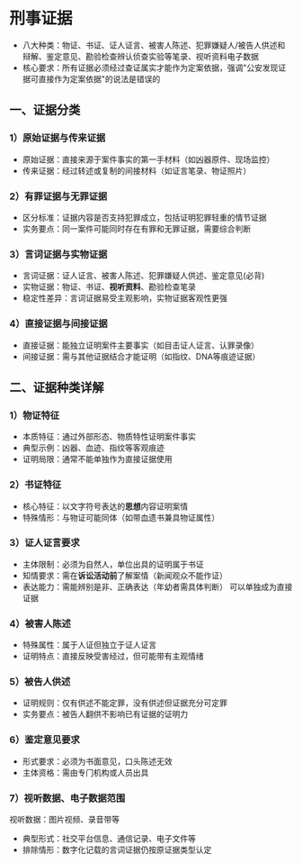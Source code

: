 # 刑事证据
- ⼋⼤种类：物证、书证、证⼈证⾔、被害⼈陈述、犯罪嫌疑⼈/被告⼈供述和辩解、鉴定意⻅、勘验检查辨认侦查实验等笔录、视听资料电⼦数据
- 核⼼要求：所有证据必须经过查证属实才能作为定案依据，强调"公安发现证据可直接作为定案依据"的说法是错误的
## 一、证据分类 
### 1）原始证据与传来证据
-  原始证据：直接来源于案件事实的第⼀⼿材料（如凶器原件、现场监控）
-  传来证据：经过转述或复制的间接材料（如证⾔笔录、物证照⽚）
### 2）有罪证据与⽆罪证据 
-  区分标准：证据内容是否⽀持犯罪成⽴，包括证明犯罪轻重的情节证据
- 实务要点：同⼀案件可能同时存在有罪和⽆罪证据，需要综合判断
### 3）⾔词证据与实物证据 
-  ⾔词证据：证⼈证⾔、被害⼈陈述、犯罪嫌疑⼈供述、鉴定意⻅(必背)
 - 实物证据：物证、书证、**视听资料**、勘验检查笔录
 - 稳定性差异：⾔词证据易受主观影响，实物证据客观性更强
### 4）直接证据与间接证据 
 - 直接证据：能独⽴证明案件主要事实（如⽬击证⼈证⾔、认罪录像）
 - 间接证据：需与其他证据结合才能证明（如指纹、DNA等痕迹证据）
## 二、证据种类详解
### 1）物证特征
 - 本质特征：通过外部形态、物质特性证明案件事实
 - 典型示例：凶器、⾎迹、指纹等客观痕迹
 - 证明局限：通常不能单独作为直接证据使⽤
### 2）书证特征 
 - 核⼼特征：以⽂字符号表达的**思想**内容证明案情
 - 特殊情形：与物证可能同体（如带⾎遗书兼具物证属性）
### 3）证⼈证⾔要求 
 - 主体限制：必须为⾃然⼈，单位出具的证明属于书证
 - 知情要求：需在**诉讼活动前**了解案情（新闻观众不能作证）
 - 表达能⼒：需能辨别是⾮、正确表达（年幼者需具体判断）
可以单独成为直接证据
### 4）被害⼈陈述 
 - 特殊属性：属于⼈证但独⽴于证⼈证⾔
 - 证明特点：直接反映受害经过，但可能带有主观情绪
### 5）被告⼈供述 
 - 证明规则：仅有供述不能定罪，没有供述但证据充分可定罪
 - 实务要点：被告⼈翻供不影响已有证据的证明⼒
### 6）鉴定意⻅要求 
 - 形式要求：必须为书⾯意⻅，⼝头陈述⽆效
 - 主体资格：需由专⻔机构或⼈员出具
### 7）视听数据、电⼦数据范围
视听数据：图片视频、录音带等
 - 典型形式：社交平台信息、通信记录、电⼦⽂件等
 - 排除情形：数字化记载的⾔词证据仍按原证据类型认定
